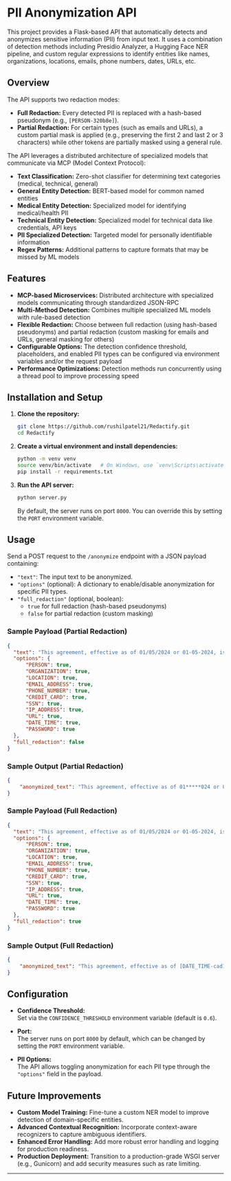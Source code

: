 # PII Anonymization API

This project provides a Flask-based API that automatically detects and anonymizes sensitive information (PII) from input text. It uses a combination of detection methods including Presidio Analyzer, a Hugging Face NER pipeline, and custom regular expressions to identify entities like names, organizations, locations, emails, phone numbers, dates, URLs, etc.

## Overview

The API supports two redaction modes:
- **Full Redaction:** Every detected PII is replaced with a hash-based pseudonym (e.g., `[PERSON-320b8e]`).
- **Partial Redaction:** For certain types (such as emails and URLs), a custom partial mask is applied (e.g., preserving the first 2 and last 2 or 3 characters) while other tokens are partially masked using a general rule.

The API leverages a distributed architecture of specialized models that communicate via MCP (Model Context Protocol):
- **Text Classification:** Zero-shot classifier for determining text categories (medical, technical, general)
- **General Entity Detection:** BERT-based model for common named entities
- **Medical Entity Detection:** Specialized model for identifying medical/health PII
- **Technical Entity Detection:** Specialized model for technical data like credentials, API keys
- **PII Specialized Detection:** Targeted model for personally identifiable information
- **Regex Patterns:** Additional patterns to capture formats that may be missed by ML models

## Features

- **MCP-based Microservices:** Distributed architecture with specialized models communicating through standardized JSON-RPC
- **Multi-Method Detection:** Combines multiple specialized ML models with rule-based detection
- **Flexible Redaction:** Choose between full redaction (using hash-based pseudonyms) and partial redaction (custom masking for emails and URLs, general masking for others)
- **Configurable Options:** The detection confidence threshold, placeholders, and enabled PII types can be configured via environment variables and/or the request payload
- **Performance Optimizations:** Detection methods run concurrently using a thread pool to improve processing speed

## Installation and Setup

1. **Clone the repository:**

   ```bash
   git clone https://github.com/rushilpatel21/Redactify.git
   cd Redactify
   ```

2. **Create a virtual environment and install dependencies:**

   ```bash
   python -m venv venv
   source venv/bin/activate   # On Windows, use `venv\Scripts\activate`
   pip install -r requirements.txt
   ```

3. **Run the API server:**

   ```bash
   python server.py
   ```

   By default, the server runs on port `8000`. You can override this by setting the `PORT` environment variable.

## Usage

Send a POST request to the `/anonymize` endpoint with a JSON payload containing:
- `"text"`: The input text to be anonymized.
- `"options"` (optional): A dictionary to enable/disable anonymization for specific PII types.
- `"full_redaction"` (optional, boolean):  
  - `true` for full redaction (hash-based pseudonyms)  
  - `false` for partial redaction (custom masking)

### Sample Payload (Partial Redaction)

```json
{
  "text": "This agreement, effective as of 01/05/2024 or 01-05-2024, is made between Generic & Associates (contact email: john.doe@example.com, phone: 555-123-4567) and the Client, Mr. John Smith (SSN: 123-45-6789, email: j.smith@example.net or info.other@example.net or my Example University mail xx123456@example.edu, phone: 987-654-3210 and 12345-67890). My roll number is 22BCE308. Visit https://www.linkedin.com/in/johnsmith and https://github.com/johnsmith for more info.",
  "options": {
      "PERSON": true,
      "ORGANIZATION": true,
      "LOCATION": true,
      "EMAIL_ADDRESS": true,
      "PHONE_NUMBER": true,
      "CREDIT_CARD": true,
      "SSN": true,
      "IP_ADDRESS": true,
      "URL": true,
      "DATE_TIME": true,
      "PASSWORD": true
  },
  "full_redaction": false
}

```

### Sample Output (Partial Redaction)

```json
{
    "anonymized_text": "This agreement, effective as of 01*****024 or 01*****024, is made between Ge***************tes (contact email: jo****oe@*******.com, phone: 55*******567) and the Client, Mr. Jo*****ith (SSN: 12******789, email: j.***th@*******.net or in******er@*******.net or my Ex*************ity mail xx****56@*******.edu, phone: 98*******210 and 12******890). My roll number is 22***308. Visit https://***.li***din.***/in/jo****ith and https://gi*hub.***/jo****ith for more info."
}
```

### Sample Payload (Full Redaction)

```json
{
  "text": "This agreement, effective as of 01/05/2024 or 01-05-2024, is made between Generic & Associates (contact email: john.doe@example.com, phone: 555-123-4567) and the Client, Mr. John Smith (SSN: 123-45-6789, email: j.smith@example.net or info.other@example.net or my Example University mail xx123456@example.edu, phone: 987-654-3210 and 12345-67890). My roll number is 22BCE308. Visit https://www.linkedin.com/in/johnsmith and https://github.com/johnsmith for more info.",
  "options": {
      "PERSON": true,
      "ORGANIZATION": true,
      "LOCATION": true,
      "EMAIL_ADDRESS": true,
      "PHONE_NUMBER": true,
      "CREDIT_CARD": true,
      "SSN": true,
      "IP_ADDRESS": true,
      "URL": true,
      "DATE_TIME": true,
      "PASSWORD": true
  },
  "full_redaction": true
}
```

### Sample Output (Full Redaction)

```json
{
    "anonymized_text": "This agreement, effective as of [DATE_TIME-cad1e6] or [DATE_TIME-0c0a3a], is made between [ORGANIZATION-0458a5] (contact email: [EMAIL_ADDRESS-8eb1b5], phone: [PHONE_NUMBER-ca71de]) and the Client, Mr. [PERSON-611732] (SSN: [SSN-1e8748], email: [EMAIL_ADDRESS-75fb49] or [EMAIL_ADDRESS-8cb50b] or my [ORGANIZATION-a75ee3] mail [EMAIL_ADDRESS-2c1b67], phone: [UK_NHS-607d40] and [PHONE_NUMBER-d32fe4]). My roll number is [ROLL_NUMBER-9c5d7c]. Visit [URL-b1cc0b] and [URL-b01233] for more info."
}
```

## Configuration

- **Confidence Threshold:**  
  Set via the `CONFIDENCE_THRESHOLD` environment variable (default is `0.6`).

- **Port:**  
  The server runs on port `8000` by default, which can be changed by setting the `PORT` environment variable.

- **PII Options:**  
  The API allows toggling anonymization for each PII type through the `"options"` field in the payload.

## Future Improvements

- **Custom Model Training:** Fine-tune a custom NER model to improve detection of domain-specific entities.
- **Advanced Contextual Recognition:** Incorporate context-aware recognizers to capture ambiguous identifiers.
- **Enhanced Error Handling:** Add more robust error handling and logging for production readiness.
- **Production Deployment:** Transition to a production-grade WSGI server (e.g., Gunicorn) and add security measures such as rate limiting.

---
